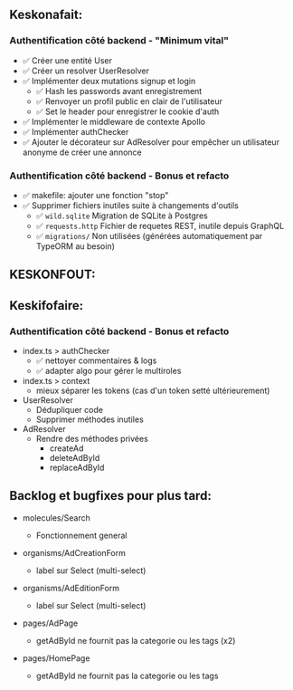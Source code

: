 ## Keskonafait:

### Authentification côté backend - "Minimum vital"

- ✅ Créer une entité User
- ✅ Créer un resolver UserResolver
- ✅ Implémenter deux mutations signup et login
  - ✅ Hash les passwords avant enregistrement
  - ✅ Renvoyer un profil public en clair de l'utilisateur
  - ✅ Set le header pour enregistrer le cookie d'auth
- ✅ Implémenter le middleware de contexte Apollo
- ✅ Implémenter authChecker
- ✅ Ajouter le décorateur sur AdResolver pour empêcher un utilisateur anonyme de créer une annonce

### Authentification côté backend - Bonus et refacto

- ✅ makefile: ajouter une fonction "stop"
- ✅ Supprimer fichiers inutiles suite à changements d'outils
  - ✅ `wild.sqlite` Migration de SQLite à Postgres
  - ✅ `requests.http` Fichier de requetes REST, inutile depuis GraphQL
  - ✅ `migrations/` Non utilisées (générées automatiquement par TypeORM au besoin)

## KESKONFOUT:

## Keskifofaire:

### Authentification côté backend - Bonus et refacto

- index.ts > authChecker
  - ✅ nettoyer commentaires & logs
  - ✅ adapter algo pour gérer le multiroles
- index.ts > context
  - mieux séparer les tokens (cas d'un token setté ultérieurement)
- UserResolver
  - Dédupliquer code
  - Supprimer méthodes inutiles
- AdResolver
  - Rendre des méthodes privées
    - createAd
    - deleteAdById
    - replaceAdById

## Backlog et bugfixes pour plus tard:

- molecules/Search

  - Fonctionnement general

- organisms/AdCreationForm
  - label sur Select (multi-select)
- organisms/AdEditionForm
  - label sur Select (multi-select)
- pages/AdPage
  - getAdById ne fournit pas la categorie ou les tags (x2)
- pages/HomePage
  - getAdById ne fournit pas la categorie ou les tags

